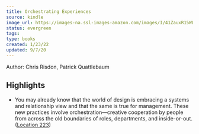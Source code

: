```yaml
---
title: Orchestrating Experiences
source: kindle
image_url: https://images-na.ssl-images-amazon.com/images/I/41ZauxR15WL._SL200_.jpg
status: evergreen
tags: 
type: books
created: 1/23/22
updated: 9/7/20
---
```


Author: Chris Risdon, Patrick Quattlebaum

## Highlights
- You may already know that the world of design is embracing a systems and relationship view and that the same is true for management. These new practices involve orchestration—creative cooperation by people from across the old boundaries of roles, departments, and inside-or-out. ([Location 223](https://readwise.io/to_kindle?action=open&asin=B07BW4XB91&location=223))
